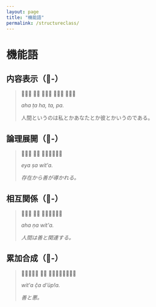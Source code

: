 ```yaml
---
layout: page
title: "機能語"
permalink: /structureclass/
---
```


# 機能語

## 内容表示（-）

>     
> 
> *aha ṭa ha, ta, pa.*
>
> 人間というのは私とかあなたとか彼とかいうのである。

## 論理展開（-）

>   
>
> *eya ṣa wit'a.*
> 
> *存在から善が導かれる。*

## 相互関係（-）

>   
>
> *aha ṇa wit'a.*
> 
> *人間は善と関連する。*

## 累加合成（-）

>   
>
> *wit'a č̣a d'üp!a.*
> 
> *善と悪。*
